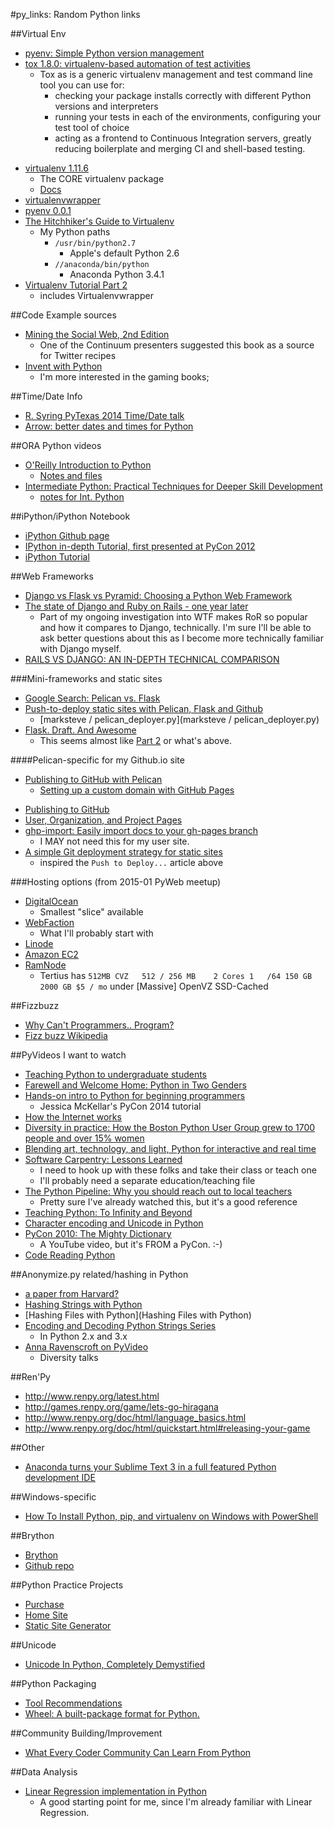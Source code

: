 #py_links: Random Python links

##Virtual Env
-  [pyenv: Simple Python version management](https://github.com/yyuu/pyenv)
-  [tox 1.8.0: virtualenv-based automation of test activities](https://pypi.python.org/pypi/tox)
    +  Tox as is a generic virtualenv management and test command line tool you can use for:
        +  checking your package installs correctly with different Python versions and interpreters
        +  running your tests in each of the environments, configuring your test tool of choice
        +  acting as a frontend to Continuous Integration servers, greatly reducing boilerplate and merging CI and shell-based testing.
*  [virtualenv 1.11.6](https://pypi.python.org/pypi/virtualenv/1.11.6)
    -  The CORE virtualenv package
    -  [Docs](https://virtualenv.pypa.io/en/latest/virtualenv.html#usage)
*  [virtualenvwrapper](http://virtualenvwrapper.readthedocs.org/en/latest/install.html)
*  [pyenv 0.0.1](https://pypi.python.org/pypi/pyenv/0.0.1)
*  [The Hitchhiker's Guide to Virtualenv](http://docs.python-guide.org/en/latest/dev/virtualenvs/)
    -  My Python paths
        +  `/usr/bin/python2.7`
            *  Apple's default Python 2.6
        +  `//anaconda/bin/python`
            *  Anaconda Python 3.4.1
*  [Virtualenv Tutorial Part 2](http://simononsoftware.com/virtualenv-tutorial-part-2/)
    -  includes Virtualenvwrapper

##Code Example sources
-  [Mining the Social Web, 2nd Edition](http://shop.oreilly.com/product/0636920030195.do)
    +  One of the Continuum presenters suggested this book as a source for Twitter recipes
-  [Invent with Python](http://inventwithpython.com)
    +  I'm more interested in the gaming books;

##Time/Date Info
-  [R. Syring PyTexas 2014 Time/Date talk](https://bitbucket.org/kojoidrissa/pytexas14-datetime-talk)
-  [Arrow: better dates and times for Python](http://crsmithdev.com/arrow/)

##ORA Python videos
-  [O'Reilly Introduction to Python](http://player.oreilly.com/videos/9781491902141)
    -  [Notes and files](https://openhatch.org/wiki/O%27Reilly_Introduction_to_Python)
-  [Intermediate Python: Practical Techniques for Deeper Skill Development](http://player.oreilly.com/videos/9781491904541)
    -  [notes for Int. Python](https://github.com/DevTeam-TheOpenBastion/int-py-notes)

##iPython/iPython Notebook
+  [iPython Github page](https://github.com/ipython)
+  [IPython in-depth Tutorial, first presented at PyCon 2012](https://github.com/ipython/ipython-in-depth)
+  [iPython Tutorial](http://ipython.org/ipython-doc/2/interactive/tutorial.html)

##Web Frameworks
-  [Django vs Flask vs Pyramid: Choosing a Python Web Framework](https://www.airpair.com/python/posts/django-flask-pyramid?utm_source=Python+Weekly+Newsletter&utm_campaign=2b85e7832e-Python_Weekly_Issue_160_October_9_2014&utm_medium=email&utm_term=0_9e26887fc5-2b85e7832e-312680573)
-  [The state of Django and Ruby on Rails - one year later](http://screamingatmyscreen.com/2013/8/the-state-of-django-and-ruby-on-rails-one-year-later/)
    +  Part of my ongoing investigation into WTF makes RoR so popular and how it compares to Django, technically. I'm sure I'll be able to ask better questions about this as I become more technically familiar with Django myself.
-  [RAILS VS DJANGO: AN IN-DEPTH TECHNICAL COMPARISON](https://bernardopires.com/2014/03/rails-vs-django-an-in-depth-technical-comparison/)

###Mini-frameworks and static sites
-  [Google Search: Pelican vs. Flask](https://www.google.com/search?client=safari&rls=en&q=pelican+vs.+flask&ie=UTF-8&oe=UTF-8&gfe_rd=cr&ei=9HTrU6fjA8jJ8gezsYH4DQ)
-  [Push-to-deploy static sites with Pelican, Flask and Github](http://blog.marksteve.com/push-to-deploy-static-sites-with-pelican-flask-and-github)
    -  [marksteve / pelican_deployer.py](marksteve / pelican_deployer.py)
-  [Flask. Draft. And Awesome](http://waynewerner.com/blog/post/flask-draft-and-awesome.html)
    +  This seems almost like [Part 2](http://waynewerner.com/blog/post/new-blag-generator.html) or what's above.

####Pelican-specific for my Github.io site
-  [Publishing to GitHub with Pelican](http://docs.getpelican.com/en/3.3.0/tips.html#publishing-to-github)
    -  [Setting up a custom domain with GitHub Pages](https://help.github.com/articles/setting-up-a-custom-domain-with-github-pages/)
*  [Publishing to GitHub](http://docs.getpelican.com/en/3.5.0/tips.html)
*  [User, Organization, and Project Pages](https://help.github.com/articles/user-organization-and-project-pages/)
*  [ghp-import: Easily import docs to your gh-pages branch](https://github.com/davisp/ghp-import)
    -  I MAY not need this for my user site.
*  [A simple Git deployment strategy for static sites](http://nicolasgallagher.com/simple-git-deployment-strategy-for-static-sites/)
    -  inspired the `Push to Deploy...` article above

###Hosting options (from 2015-01 PyWeb meetup)
-  [DigitalOcean](https://www.digitalocean.com/pricing/)
    +  Smallest "slice" available
-  [WebFaction](https://www.webfaction.com/features)
    +  What I'll probably start with
-  [Linode](https://www.linode.com/pricing)
-  [Amazon EC2](http://aws.amazon.com/ec2/)
-  [RamNode](http://ramnode.com/vps.php)
    +  Tertius has `512MB CVZ   512 / 256 MB    2 Cores 1   /64 150 GB  2000 GB $5 / mo` under [Massive] OpenVZ SSD-Cached


##Fizzbuzz
-  [Why Can't Programmers.. Program?](http://blog.codinghorror.com/why-cant-programmers-program/)
-  [Fizz buzz Wikipedia](http://en.wikipedia.org/wiki/Fizz_buzz)

##PyVideos I want to watch
-  [Teaching Python to undergraduate students](http://pyvideo.org/video/2819/teaching-python-to-undergraduate-students)
-  [Farewell and Welcome Home: Python in Two Genders](http://pyvideo.org/video/2671/farewell-and-welcome-home-python-in-two-genders)
-  [Hands-on intro to Python for beginning programmers](http://pyvideo.org/video/2559/hands-on-intro-to-python-for-beginning-programmer)
    +  Jessica McKellar's PyCon 2014 tutorial
-  [How the Internet works](http://pyvideo.org/video/1677/how-the-internet-works)
-  [Diversity in practice: How the Boston Python User Group grew to 1700 people and over 15% women](http://pyvideo.org/video/719/diversity-in-practice-how-the-boston-python-user)
-  [Blending art, technology, and light, Python for interactive and real time](http://pyvideo.org/video/2619/blending-art-technology-and-light-python-for-i)
-  [Software Carpentry: Lessons Learned](http://pyvideo.org/video/2649/software-carpentry-lessons-learned)
    +  I need to hook up with these folks and take their class or teach one
    +  I'll probably need a separate education/teaching file
-  [The Python Pipeline: Why you should reach out to local teachers](http://pyvideo.org/video/2694/the-python-pipeline-why-you-should-reach-out-to)
    +  Pretty sure I've already watched this, but it's a good reference
-  [Teaching Python: To Infinity and Beyond](http://pyvideo.org/video/2596/teaching-python-to-infinity-and-beyond)
-  [Character encoding and Unicode in Python](http://pyvideo.org/video/2625/character-encoding-and-unicode-in-python)
-  [PyCon 2010: The Mighty Dictionary](https://www.youtube.com/watch?v=C4Kc8xzcA68)
    +  A YouTube video, but it's FROM a PyCon. :-)
-  [Code Reading Python](http://pyvideo.org/video/2283/code-reading-python)

##Anonymize.py related/hashing in Python
-  [a paper from Harvard?](http://www.eecs.harvard.edu/syrah/medinfo/anonymize/anonymize.py)
-  [Hashing Strings with Python](http://www.pythoncentral.io/hashing-strings-with-python/)
-  [Hashing Files with Python](Hashing Files with Python)
-  [Encoding and Decoding Python Strings Series](http://www.pythoncentral.io/series/python-encoding-decoding-strings/)
    +  In Python 2.x and 3.x
-  [Anna Ravenscroft on PyVideo](http://pyvideo.org/search?models=videos.video&q=Anna+Ravenscroft)
    +  Diversity talks

##Ren'Py
-  http://www.renpy.org/latest.html
-  http://games.renpy.org/game/lets-go-hiragana
-  http://www.renpy.org/doc/html/language_basics.html
-  http://www.renpy.org/doc/html/quickstart.html#releasing-your-game

##Other
-  [Anaconda turns your Sublime Text 3 in a full featured Python development IDE](https://github.com/DamnWidget/anaconda)

##Windows-specific
-  [How To Install Python, pip, and virtualenv on Windows with PowerShell](http://www.tylerbutler.com/2012/05/how-to-install-python-pip-and-virtualenv-on-windows-with-powershell/)

##Brython
-  [Brython](http://www.brython.info/index.html)
-  [Github repo](https://github.com/brython-dev/brython)

##Python Practice Projects
-  [Purchase](https://gumroad.com/l/cSIzC)
-  [Home Site](http://pythonpracticeprojects.com)
-  [Static Site Generator](http://pythonpracticeprojects.com/static-site-generator.html)

##Unicode
-  [Unicode In Python, Completely Demystified](http://farmdev.com/talks/unicode/)

##Python Packaging
-  [Tool Recommendations](https://packaging.python.org/en/latest/current.html)
-  [Wheel: A built-package format for Python.](https://pypi.python.org/pypi/wheel/0.24.0)

##Community Building/Improvement
-  [What Every Coder Community Can Learn From Python](http://www.fastcolabs.com/3015524/what-every-coder-community-can-learn-from-python)

##Data Analysis
-  [Linear Regression implementation in Python](http://dataconomy.com/linear-regression-implementation-in-python/)
    +  A good starting point for me, since I'm already familiar with Linear Regression.
